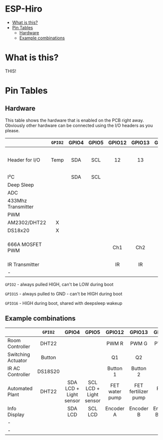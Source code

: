 # ESP-Hiro <!-- omit in toc --> 

- [What is this?](#what-is-this)
- [Pin Tables](#pin-tables)
  - [Hardware](#hardware)
  - [Example combinations](#example-combinations)

# What is this?

THIS!

# Pin Tables

## Hardware

This table shows the hardware that is enabled on the PCB right away. Obviously other hardware can be connected using the I/O headers as you please.

|                    | `GPIO2` | GPIO4 | GPIO5 | GPIO12 | GPIO13 | GPIO14 | `GPIO15` |      `GPIO16`      | `ADC` |
| ------------------ | :-----: | :---: | :---: | :----: | :----: | :----: | :------: | :----------------: | :---: |
| Header for I/O     |  Temp   |  SDA  |  SCL  |   12   |   13   |   14   |    15    | 16 (HIGH AT BOOT)  |  ADC  |
| I²C                |         |  SDA  |  SCL  |        |        |        |          |                    |       |
| Deep Sleep         |         |       |       |        |        |        | Disable  |        RST         |       |
| ADC                |         |       |       |        |        |        |          |                    |   X   |
| 433Mhz Transmitter |         |       |       |        |        |        |    X     |                    |       |
| PWM                |         |       |       |        |        |        |          |                    |       |
| AM2302/DHT22       |    X    |       |       |        |        |        |          |                    |       |
| DS18x20            |    X    |       |       |        |        |        |          |                    |       |
| 666A MOSFET PWM    |         |       |       |  Ch1   |  Ch2   |  Ch3   |   Ch4    | Ch5 (HIGH AT BOOT) |       |
| IR Transmitter     |         |       |       |   IR   |   IR   |   IR   |    IR    |         IR         |       |
| -                  |         |       |       |        |        |        |          |                    |       |

`GPIO2`   - always pulled HIGH, can't be LOW during boot

`GPIO15`  - always pulled to GND - can't be HIGH during boot

`GPIO16`  - HIGH during boot, shared with deepsleep wakeup


## Example combinations

|                    | `GPIO2` |         GPIO4          |         GPIO5          |     GPIO12     |       GPIO13        |     GPIO14     |   `GPIO15`   |  `GPIO16`   |     `ADC`     |
| ------------------ | :-----: | :--------------------: | :--------------------: | :------------: | :-----------------: | :------------: | :----------: | :---------: | :-----------: |
| Room Controller    |  DHT22  |                        |                        |     PWM R      |        PWM G        |     PWM B      |    PWM W     | PWM Heating |               |
| Switching Actuator | Button  |                        |                        |       Q1       |         Q2          |       Q3       |      Q4      |     Q5      |               |
| IR AC Controller   | DS18S20 |                        |                        |    Button 1    |      Button 2       |                |              |     IR      |               |
| Automated Plant    |  DHT22  | SDA LCD + Light sensor | SCL LCD + Light sensor | FET water pump | FET fertilizer pump |   PWM light    | SR04 Trigger |  SR04 Echo  | Soil Moisture |
| Info Display       |         |        SDA LCD         |        SCL LCD         |   Encoder A    |      Encoder B      | Encoder Button |              |             |               |
| -                  |         |                        |                        |                |                     |                |              |             |               |
| -                  |         |                        |                        |                |                     |                |              |             |               |

